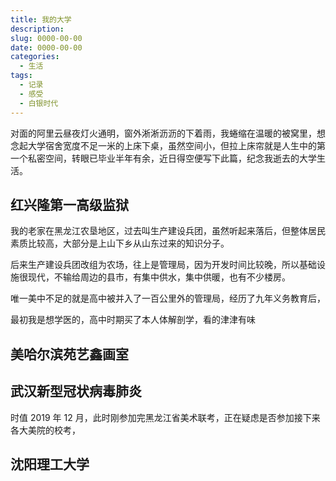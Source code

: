 ```yaml
---
title: 我的大学
description:
slug: 0000-00-00
date: 0000-00-00
categories:
  - 生活
tags:
  - 记录
  - 感受
  - 白银时代
---
```


对面的阿里云昼夜灯火通明，窗外淅淅沥沥的下着雨，我蜷缩在温暖的被窝里，想念起大学宿舍宽度不足一米的上床下桌，虽然空间小，但拉上床帘就是人生中的第一个私密空间，转眼已毕业半年有余，近日得空便写下此篇，纪念我逝去的大学生活。

## 红兴隆第一高级监狱

我的老家在黑龙江农垦地区，过去叫生产建设兵团，虽然听起来落后，但整体居民素质比较高，大部分是上山下乡从山东过来的知识分子。

后来生产建设兵团改组为农场，往上是管理局，因为开发时间比较晚，所以基础设施很现代，不输给周边的县市，有集中供水，集中供暖，也有不少楼房。

唯一美中不足的就是高中被并入了一百公里外的管理局，经历了九年义务教育后，


最初我是想学医的，高中时期买了本人体解剖学，看的津津有味

## 美哈尔滨苑艺鑫画室

## 武汉新型冠状病毒肺炎

时值 2019 年 12 月，此时刚参加完黑龙江省美术联考，正在疑虑是否参加接下来各大美院的校考，

## 沈阳理工大学